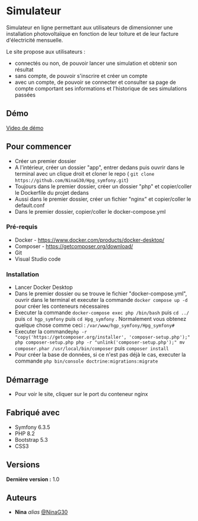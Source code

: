 # Simulateur

Simulateur en ligne permettant aux utilisateurs de dimensionner une installation photovoltaïque en fonction de leur toiture et de leur facture d'électricité mensuelle.

Le site propose aux utilisateurs :

- connectés ou non, de pouvoir lancer une simulation et obtenir son résultat
- sans compte, de pouvoir s'inscrire et créer un compte
- avec un compte, de pouvoir se connecter et consulter sa page de compte comportant ses informations et l'historique de ses simulations passées

## Démo

[Video de démo](https://vimeo.com/872310611?share=copy#t=0)

## Pour commencer

- Créer un premier dossier
- A l'intérieur, créer un dossier "app", entrer dedans puis ouvrir dans le terminal avec un clique droit et cloner le repo ( ``git clone https://github.com/NinaG30/Hpg_symfony.git``)
- Toujours dans le premier dossier, créer un dossier "php" et copier/coller le Dockerfile du projet dedans
- Aussi dans le premier dossier, créer un fichier "nginx" et copier/coller le default.conf
- Dans le premier dossier, copier/coller le docker-compose.yml

### Pré-requis

* Docker - https://www.docker.com/products/docker-desktop/
* Composer - https://getcomposer.org/download/
* Git
* Visual Studio code

### Installation

* Lancer Docker Desktop
* Dans le premier dossier ou se trouve le fichier "docker-compose.yml", ouvrir dans le terminal et executer la commande ``docker compose up -d``  pour créer les conteneurs nécessaires
* Executer la commande ``docker-compose exec php /bin/bash`` puis ``cd ../`` puis ``cd hgp_symfony`` puis ``cd Hpg_symfony`` . Normalement vous obtenez quelque chose comme ceci : ``/var/www/hgp_symfony/Hpg_symfony#``
* Executer la commande``php -r "copy('https://getcomposer.org/installer', 'composer-setup.php');"
php composer-setup.php
php -r "unlink('composer-setup.php');"
mv composer.phar /usr/local/bin/composer`` puis ``composer install``
* Pour créer la base de données, si ce n'est pas déjà le cas, executer la commande ``php bin/console doctrine:migrations:migrate``

## Démarrage

* Pour voir le site, cliquer sur le port du conteneur nginx

## Fabriqué avec

* Symfony 6.3.5
* PHP 8.2
* Bootstrap 5.3
* CSS3

## Versions

**Dernière version :** 1.0

## Auteurs

* **Nina** _alias_ [@NinaG30](https://github.com/NinaG30)

